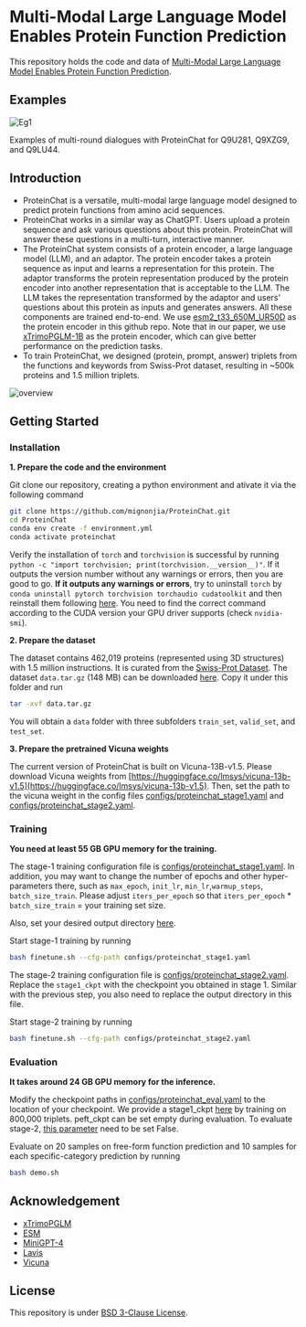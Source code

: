 # Multi-Modal Large Language Model Enables Protein Function Prediction

This repository holds the code and data of [Multi-Modal Large Language Model Enables Protein Function Prediction](https://www.biorxiv.org/content/10.1101/2024.08.19.608729v1).


## Examples

![Eg1](fig/example.png) 

Examples of multi-round dialogues with ProteinChat for Q9U281, Q9XZG9, and Q9LU44.

## Introduction
- ProteinChat is a versatile, multi-modal large language model designed to predict protein functions from amino acid sequences.
- ProteinChat works in a similar way as ChatGPT. Users upload a protein sequence and ask various questions about this protein. ProteinChat will answer these questions in a multi-turn, interactive manner. 
- The ProteinChat system consists of a protein encoder, a large language model (LLM), and an adaptor. The protein encoder takes a protein sequence as input and learns a representation for this protein. The adaptor transforms the protein representation produced by the protein encoder into another representation that is acceptable to the LLM. The LLM takes the representation transformed by the adaptor and users' questions about this protein as inputs and generates answers. All these components are trained end-to-end. We use [esm2_t33_650M_UR50D](https://github.com/facebookresearch/esm) as the protein encoder in this github repo. Note that in our paper, we use [xTrimoPGLM-1B](https://arxiv.org/abs/2401.06199) as the protein encoder, which can give better performance on the prediction tasks.
- To train ProteinChat, we designed (protein, prompt, answer) triplets from the functions and keywords from Swiss-Prot dataset, resulting in ~500k proteins and 1.5 million triplets.

![overview](fig/workflow.png)


## Getting Started
### Installation

**1. Prepare the code and the environment**

Git clone our repository, creating a python environment and ativate it via the following command

```bash
git clone https://github.com/mignonjia/ProteinChat.git
cd ProteinChat
conda env create -f environment.yml
conda activate proteinchat
```

Verify the installation of `torch` and `torchvision` is successful by running `python -c "import torchvision; print(torchvision.__version__)"`. If it outputs the version number without any warnings or errors, then you are good to go. __If it outputs any warnings or errors__, try to uninstall `torch` by `conda uninstall pytorch torchvision torchaudio cudatoolkit` and then reinstall them following [here](https://pytorch.org/get-started/previous-versions/#v1121). You need to find the correct command according to the CUDA version your GPU driver supports (check `nvidia-smi`). 

**2. Prepare the dataset**

The dataset contains 462,019 proteins (represented using 3D structures) with 1.5 million instructions. It is curated from the [Swiss-Prot Dataset](https://www.uniprot.org/uniprotkb?query=*&facets=reviewed%3Atrue). 
The dataset `data.tar.gz` (148 MB) can be downloaded [here](https://drive.google.com/file/d/1n5Ant3S5QE0Yx-DznRa3lannFanc1WB7/view?usp=sharing). Copy it under this folder and run 
```bash
tar -xvf data.tar.gz
```
You will obtain a `data` folder with three subfolders `train_set`, `valid_set`, and `test_set`.

**3. Prepare the pretrained Vicuna weights**

The current version of ProteinChat is built on Vicuna-13B-v1.5.
Please download Vicuna weights from [https://huggingface.co/lmsys/vicuna-13b-v1.5](https://huggingface.co/lmsys/vicuna-13b-v1.5).
Then, set the path to the vicuna weight in the config files 
[configs/proteinchat_stage1.yaml](configs/proteinchat_stage1.yaml#L15) and [configs/proteinchat_stage2.yaml](configs/proteinchat_stage2.yaml#L15).


### Training
**You need at least 55 GB GPU memory for the training.** 

The stage-1 training configuration file is [configs/proteinchat_stage1.yaml](configs/proteinchat_stage1.yaml). In addition, you may want to change the number of epochs and other hyper-parameters there, such as `max_epoch`, `init_lr`, `min_lr`,`warmup_steps`, `batch_size_train`. Please adjust `iters_per_epoch` so that `iters_per_epoch` * `batch_size_train` = your training set size. 

Also, set your desired output directory [here](configs/proteinchat_stage1.yaml#52).

Start stage-1 training by running 
```bash
bash finetune.sh --cfg-path configs/proteinchat_stage1.yaml
``` 

The stage-2 training configuration file is [configs/proteinchat_stage2.yaml](configs/proteinchat_stage2.yaml). Replace the `stage1_ckpt` with the checkpoint you obtained in stage 1. Similar with the previous step, you also need to replace the output directory in this file.

Start stage-2 training by running 
```bash
bash finetune.sh --cfg-path configs/proteinchat_stage2.yaml
``` 

### Evaluation

**It takes around 24 GB GPU memory for the inference.**

Modify the checkpoint paths in [configs/proteinchat_eval.yaml](configs/proteinchat_eval.yaml) to the location of your checkpoint.
We provide a stage1_ckpt [here](https://drive.google.com/file/d/1JSNiZft9TFS5jY5M2R_zQreG3ySP2NpA/view?usp=sharing) by training on 800,000 triplets. peft_ckpt can be set empty during evaluation.
To evaluate stage-2, [this parameter](configs/proteinchat_eval.yaml#L6) need to be set False.

Evaluate on 20 samples on free-form function prediction and 10 samples for each specific-category prediction by running 
```bash
bash demo.sh
``` 


## Acknowledgement

+ [xTrimoPGLM](https://arxiv.org/abs/2401.06199)
+ [ESM](https://github.com/facebookresearch/esm)
+ [MiniGPT-4](https://minigpt-4.github.io/) 
+ [Lavis](https://github.com/salesforce/LAVIS)
+ [Vicuna](https://github.com/lm-sys/FastChat)


## License
This repository is under [BSD 3-Clause License](LICENSE.md).
